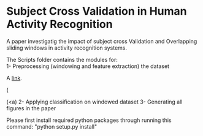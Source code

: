 <h1>Subject Cross Validation in Human Activity Recognition</h1>

A paper investigatig the impact of subject cross Validation and Overlapping sliding windows in activity recognition systems.

The Scripts folder contains the modules for:  
1- Preprocessing (windowing and feature extraction) the dataset
<p>A <a href="https://archive.ics.uci.edu/ml/datasets/REALDISP+Activity+Recognition+Dataset">link</a>.</p>


(<p>(<a) 
2- Applying classification on windowed dataset
3- Generating all figures in the paper 

Please first install required python packages through running this command:
 "python setup.py install"



